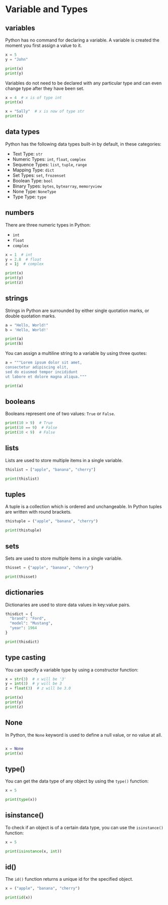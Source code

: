 # Variable and Types

## variables

Python has no command for declaring a variable. A variable is created the moment you first assign a value to it.

```python
x = 5
y = "John"

print(x)
print(y)
```

Variables do not need to be declared with any particular type and can even change type after they have been set.

```python
x = 4  # x is of type int
print(x)

x = "Sally"  # x is now of type str
print(x)
```

## data types

Python has the following data types built-in by default, in these categories:

- Text Type: `str`
- Numeric Types: `int`, `float`, `complex`
- Sequence Types: `list`, `tuple`, `range`
- Mapping Type: `dict`
- Set Types: `set`, `frozenset`
- Boolean Type: `bool`
- Binary Types: `bytes`, `bytearray`, `memoryview`
- None Type: `NoneType`
- Type Type: `type`

## numbers

There are three numeric types in Python:

- `int`
- `float`
- `complex`

```python
x = 1  # int
y = 2.8  # float
z = 1j  # complex

print(x)
print(y)
print(z)
```

## strings

Strings in Python are surrounded by either single quotation marks, or double quotation marks.

```python
a = "Hello, World!"
b = 'Hello, World!'

print(a)
print(b)
```

You can assign a multiline string to a variable by using three quotes:

```python
a = """Lorem ipsum dolor sit amet,
consectetur adipiscing elit,
sed do eiusmod tempor incididunt
ut labore et dolore magna aliqua."""

print(a)
```

## booleans

Booleans represent one of two values: `True` or `False`.

```python
print(10 > 9)  # True
print(10 == 9)  # False
print(10 < 9)  # False
```

## lists

Lists are used to store multiple items in a single variable.

```python
thislist = ["apple", "banana", "cherry"]

print(thislist)
```

## tuples

A tuple is a collection which is ordered and unchangeable. In Python tuples are written with round brackets.

```python
thistuple = ("apple", "banana", "cherry")

print(thistuple)
```

## sets

Sets are used to store multiple items in a single variable.

```python
thisset = {"apple", "banana", "cherry"}

print(thisset)
```

## dictionaries

Dictionaries are used to store data values in key:value pairs.

```python
thisdict = {
  "brand": "Ford",
  "model": "Mustang",
  "year": 1964
}

print(thisdict)
```

## type casting

You can specify a variable type by using a constructor function:

```python
x = str(3)  # x will be '3'
y = int(3)  # y will be 3
z = float(3)  # z will be 3.0

print(x)
print(y)
print(z)
```

## None

In Python, the `None` keyword is used to define a null value, or no value at all.

```python

x = None
print(x)
```

## type()

You can get the data type of any object by using the `type()` function:

```python
x = 5

print(type(x))
```

## isinstance()

To check if an object is of a certain data type, you can use the `isinstance()` function:

```python
x = 5

print(isinstance(x, int))
```

## id()

The `id()` function returns a unique id for the specified object.

```python
x = ("apple", "banana", "cherry")

print(id(x))
```
